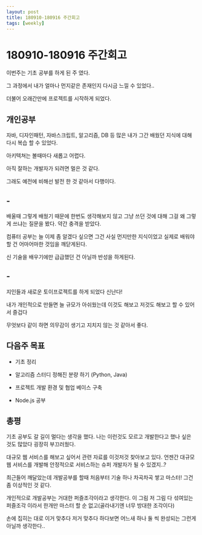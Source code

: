 ```yaml
---
layout: post
title: 180910-180916 주간회고
tags: [weekly]
---
```


# 180910-180916 주간회고

이번주는 기초 공부를 하게 된 주 였다.

그 과정에서 내가 얼마나 먼지같은 존재인지 다시금 느낄 수 있었다..

더불어 오래간만에 프로젝트를 시작하게 되었다.


## 개인공부

자바, 디자인패턴, 자바스크립트, 알고리즘, DB 등 많은 내가 그간 배웠던 지식에 대해 다시 복습 할 수 있었다.

아키텍쳐는 볼때마다 새롭고 어렵다. 

아직 잘하는 개발자가 되려면 멀은 것 같다.

그래도 예전에 비해선 발전 한 것 같아서 다행이다.


## -

배울때 그렇게 배웠기 때문에 한번도 생각해보지 않고 그냥 쓰던 것에 대해 그걸 왜 그렇게 쓰냐는 질문을 봤다. 약간 충격을 받았다.

컴퓨터 공부는 늘 이제 좀 알겠다 싶으면 그건 사실 먼지만한 지식이었고 실제로 배워야할 건 어마어마한 것임을 깨닫게된다.

신 기술을 배우기에만 급급했던 건 아닐까 반성을 하게된다.

## -

지인들과 새로운 토이프로젝트를 하게 되었다 신난다!

내가 개인적으로 만들면 늘 규모가 아쉬웠는데 이것도 해보고 저것도 해보고 할 수 있어서 즐겁다

무엇보다 같이 하면 의무감이 생기고 지치지 않는 것 같아서 좋다.


## 다음주 목표

* 기초 정리

* 알고리즘 스터디 정해진 분량 하기 (Python, Java)

* 프로젝트 개발 환경 및 협업 베이스 구축

* Node.js 공부


## 총평

기초 공부도 갈 길이 멀다는 생각을 했다. 나는 이런것도 모르고 개발한다고 했나 싶은 것도 많았다 굉장히 부끄러웠다. 

대규모 웹 서비스를 해보고 싶어서 관련 자료를 이것저것 찾아보고 있다. 언젠간 대규모 웹 서비스를 개발해 안정적으로 서비스하는 슈퍼 개발자가 될 수 있겠지..?

최근들어 깨달았는데 개발공부를 할때 처음부터 기술 하나 차곡차곡 쌓고 마스터! 그건 좀 이상적인 것 같다.

개인적으로 개발공부는 거대한 퍼즐조각이라고 생각한다. 이 그림 저 그림 다 섞여있는 퍼즐조각 이라서 한개만 마스터 할 순 없고(골라내기엔 너무 방대한 조각이다)

손에 집히는 대로 이거 맞추다 저거 맞추다 하다보면 어느새 하나 둘 씩 완성되는 그런게 아닐까 생각한다..







